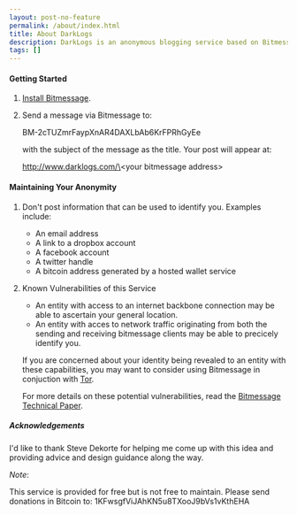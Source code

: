 ```yaml
---
layout: post-no-feature
permalink: /about/index.html
title: About DarkLogs
description: DarkLogs is an anonymous blogging service based on Bitmessage.
tags: []
---
```


#### Getting Started

1.  [Install Bitmessage](https://bitmessage.org/wiki/Main_Page).
2.  Send a message via Bitmessage to:

    BM-2cTUZmrFaypXnAR4DAXLbAb6KrFPRhGyEe
    
    with the subject of the message as the title.  Your post will appear at:
    
    http://www.darklogs.com/\<your bitmessage address\>


#### Maintaining Your Anonymity

1.  Don't post information that can be used to identify you.  Examples include:
    * An email address
    * A link to a dropbox account
    * A facebook account
    * A twitter handle
    * A bitcoin address generated by a hosted wallet service

2.  Known Vulnerabilities of this Service

    * An entity with access to an internet backbone connection may be able to ascertain your general location.
    * An entity with acces to network traffic originating from both the sending and receiving bitmessage clients
      may be able to precicely identify you.
      
    If you are concerned about your identity being revealed to an entity with these capabilities, you may want to consider using Bitmessage in conjuction with [Tor](https://www.torproject.org/).
    
    For more details on these potential vulnerabilities, read the [Bitmessage Technical Paper](https://bitmessage.org/Bitmessage%20Technical%20Paper.pdf).

##### Acknowledgements

I'd like to thank Steve Dekorte for helping me come up with this idea and providing advice and design guidance along the way.

_Note_:

This service is provided for free but is not free to maintain.  Please send donations in Bitcoin to: 1KFwsgfViJAhKN5u8TXooJ9bVs1vKthEHA




